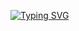 [![Typing SVG](https://readme-typing-svg.demolab.com?font=Fira+Code&weight=500&pause=1000&color=09D500&width=435&lines=Object+Oriented+Programming+%2F+C%2B%2B;C+Programming+%26+Problem+Solving;Electrical+Engineering+at+Kocaeli+University)](https://git.io/typing-svg)

